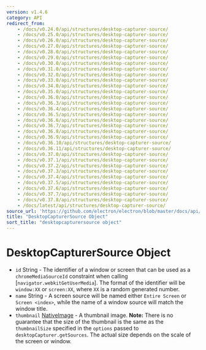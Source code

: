 ```yaml
---
version: v1.4.6
category: API
redirect_from:
    - /docs/v0.24.0/api/structures/desktop-capturer-source/
    - /docs/v0.25.0/api/structures/desktop-capturer-source/
    - /docs/v0.26.0/api/structures/desktop-capturer-source/
    - /docs/v0.27.0/api/structures/desktop-capturer-source/
    - /docs/v0.28.0/api/structures/desktop-capturer-source/
    - /docs/v0.29.0/api/structures/desktop-capturer-source/
    - /docs/v0.30.0/api/structures/desktop-capturer-source/
    - /docs/v0.31.0/api/structures/desktop-capturer-source/
    - /docs/v0.32.0/api/structures/desktop-capturer-source/
    - /docs/v0.33.0/api/structures/desktop-capturer-source/
    - /docs/v0.34.0/api/structures/desktop-capturer-source/
    - /docs/v0.35.0/api/structures/desktop-capturer-source/
    - /docs/v0.36.0/api/structures/desktop-capturer-source/
    - /docs/v0.36.3/api/structures/desktop-capturer-source/
    - /docs/v0.36.4/api/structures/desktop-capturer-source/
    - /docs/v0.36.5/api/structures/desktop-capturer-source/
    - /docs/v0.36.6/api/structures/desktop-capturer-source/
    - /docs/v0.36.7/api/structures/desktop-capturer-source/
    - /docs/v0.36.8/api/structures/desktop-capturer-source/
    - /docs/v0.36.9/api/structures/desktop-capturer-source/
    - /docs/v0.36.10/api/structures/desktop-capturer-source/
    - /docs/v0.36.11/api/structures/desktop-capturer-source/
    - /docs/v0.37.0/api/structures/desktop-capturer-source/
    - /docs/v0.37.1/api/structures/desktop-capturer-source/
    - /docs/v0.37.2/api/structures/desktop-capturer-source/
    - /docs/v0.37.3/api/structures/desktop-capturer-source/
    - /docs/v0.37.4/api/structures/desktop-capturer-source/
    - /docs/v0.37.5/api/structures/desktop-capturer-source/
    - /docs/v0.37.6/api/structures/desktop-capturer-source/
    - /docs/v0.37.7/api/structures/desktop-capturer-source/
    - /docs/v0.37.8/api/structures/desktop-capturer-source/
    - /docs/latest/api/structures/desktop-capturer-source/
source_url: 'https://github.com/electron/electron/blob/master/docs/api/structures/desktop-capturer-source.md'
title: "DesktopCapturerSource Object"
sort_title: "desktopcapturersource object"
---
```


# DesktopCapturerSource Object

* `id` String - The identifier of a window or screen that can be used as a
  `chromeMediaSourceId` constraint when calling
  [`navigator.webkitGetUserMedia`]. The format of the identifier will be
  `window:XX` or `screen:XX`, where `XX` is a random generated number.
* `name` String - A screen source will be named either `Entire Screen` or
  `Screen <index>`, while the name of a window source will match the window
  title.
* `thumbnail` [NativeImage](http://electron.atom.io/docs/native-image) - A thumbnail image. **Note:**
  There is no guarantee that the size of the thumbnail is the same as the
  `thumbnailSize` specified in the `options` passed to
  `desktopCapturer.getSources`. The actual size depends on the scale of the
  screen or window.
